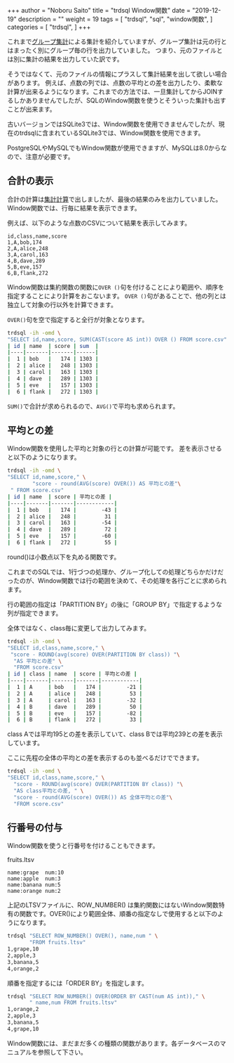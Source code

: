 +++
author = "Noboru Saito"
title = "trdsql Window関数"
date = "2019-12-19"
description = ""
weight = 19
tags = [
    "trdsql",
    "sql",
    "window関数",
]
categories = [
    "trdsql",
]
+++

これまで[グループ集計](/blob/07_group)による集計を紹介していますが、グループ集計は元の行とはまったく別にグループ毎の行を出力していました。
つまり、元のファイルとは別に集計の結果を出力していた訳です。

そうではなくて、元のファイルの情報にプラスして集計結果を出して欲しい場合があります。
例えば、点数の列では、点数の平均との差を出力したり、柔軟な計算が出来るようになります。これまでの方法では、一旦集計してからJOINするしかありませんでしたが、SQLのWindow関数を使うとそういった集計も出すことが出来ます。

古いバージョンではSQLite3では、Window関数を使用できませんでしたが、現在のtrdsqlに含まれているSQLite3では、Window関数を使用できます。

PostgreSQLやMySQLでもWindow関数が使用できますが、MySQLは8.0からなので、注意が必要です。

## 合計の表示

合計の計算は[集計計算](/blog/06_calculation)で出しましたが、最後の結果のみを出力していました。
Window関数では、行毎に結果を表示できます。

例えば、以下のような点数のCSVについて結果を表示してみます。

```score.csv
id,class,name,score
1,A,bob,174
2,A,alice,248
3,A,carol,163
4,B,dave,289
5,B,eve,157
6,B,flank,272
```

Window関数は集約関数の関数に`OVER ()`句を付けることにより範囲や、順序を指定することにより計算をおこないます。
`OVER ()`句があることで、他の列とは独立して対象の行以外を計算できます。

`OVER()`句を空で指定すると全行が対象となります。

```sh
trdsql -ih -omd \
"SELECT id,name,score, SUM(CAST(score AS int)) OVER () FROM score.csv"
| id | name  | score | sum  |
|----|-------|-------|------|
|  1 | bob   |   174 | 1303 |
|  2 | alice |   248 | 1303 |
|  3 | carol |   163 | 1303 |
|  4 | dave  |   289 | 1303 |
|  5 | eve   |   157 | 1303 |
|  6 | flank |   272 | 1303 |
```

`SUM()`で合計が求められるので、`AVG()`で平均も求められます。

## 平均との差

Window関数を使用した平均と対象の行との計算が可能です。
差を表示させると以下のようになります。

```sh
trdsql -ih -omd \
"SELECT id,name,score," \
        "score - round(AVG(score) OVER()) AS 平均との差"\
 " FROM score.csv"
| id | name  | score | 平均との差 |
|----|-------|-------|------------|
|  1 | bob   |   174 |        -43 |
|  2 | alice |   248 |         31 |
|  3 | carol |   163 |        -54 |
|  4 | dave  |   289 |         72 |
|  5 | eve   |   157 |        -60 |
|  6 | flank |   272 |         55 |
```

round()は小数点以下を丸める関数です。

これまでのSQLでは、1行づつの処理か、グループ化しての処理どちらかだけだったのが、Window関数では行の範囲を決めて、その処理を各行ごとに求められます。

行の範囲の指定は「PARTITION BY」の後に「GROUP BY」で指定するような列が指定できます。

全体ではなく、class毎に変更して出力してみます。

```sh
trdsql -ih -omd \
"SELECT id,class,name,score," \
 "score - ROUND(avg(score) OVER(PARTITION BY class)) "\
  "AS 平均との差" \
  "FROM score.csv"
| id | class | name  | score | 平均との差 |
|----|-------|-------|-------|------------|
|  1 | A     | bob   |   174 |        -21 |
|  2 | A     | alice |   248 |         53 |
|  3 | A     | carol |   163 |        -32 |
|  4 | B     | dave  |   289 |         50 |
|  5 | B     | eve   |   157 |        -82 |
|  6 | B     | flank |   272 |         33 |
```

class Aでは平均195との差を表示していて、class Bでは平均239との差を表示しています。

ここに先程の全体の平均との差を表示するのも並べるだけでできます。

```sh
trdsql -ih -omd \
"SELECT id,class,name,score," \
  "score - ROUND(avg(score) OVER(PARTITION BY class)) "\
  "AS class平均との差, " \
  "score - round(AVG(score) OVER()) AS 全体平均との差"\
  "FROM score.csv"
```

## 行番号の付与

Window関数を使うと行番号を付けることもできます。

fruits.ltsv

```ltsv
name:grape	num:10
name:apple	num:3
name:banana	num:5
name:orange	num:2
```

上記のLTSVファイルに、ROW_NUMBER() は集約関数にはないWindow関数特有の関数です。OVER()により範囲全体、順番の指定なしで使用すると以下のようになります。

```sh
trdsql "SELECT ROW_NUMBER() OVER(), name,num " \
       "FROM fruits.ltsv"
1,grape,10
2,apple,3
3,banana,5
4,orange,2
```

順番を指定するには「ORDER BY」を指定します。

```sh
trdsql "SELECT ROW_NUMBER() OVER(ORDER BY CAST(num AS int))," \
       " name,num FROM fruits.ltsv"
1,orange,2
2,apple,3
3,banana,5
4,grape,10
```

Window関数には、まだまだ多くの種類の関数があります。各データベースのマニュアルを参照して下さい。
